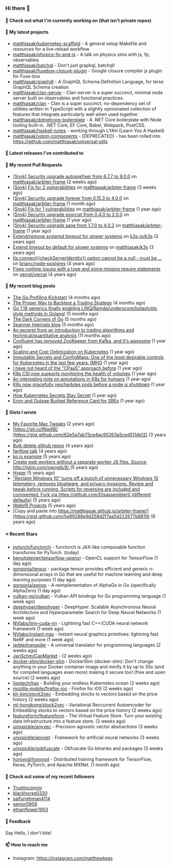 ### Hi there 👋

#### 👷 Check out what I'm currently working on (that isn't private repos)


#### 🌱 My latest projects

- [matthiasak/kubernetes-scaffold](https://github.com/matthiasak/kubernetes-scaffold) - A general setup Makefile and resources for a live-reload workflow
- [matthiasak/physics-fp-and-js](https://github.com/matthiasak/physics-fp-and-js) - A talk on physics sims with js, fp, observables
- [matthiasak/batchql](https://github.com/matthiasak/batchql) - Don&#39;t just graphql, batchql!
- [matthiasak/fusebox-closure-plugin](https://github.com/matthiasak/fusebox-closure-plugin) - Google closure compiler js plugin for Fuse-box
- [matthiasak/graphdl](https://github.com/matthiasak/graphdl) - A GraphQL Schema Definition Language, for terse GraphQL Schema creation
- [matthiasak/clan-server](https://github.com/matthiasak/clan-server) - Clan-server is a super succinct, minimal node server built on observables and functional practices.
- [matthiasak/clan](https://github.com/matthiasak/clan) - Clan is a super succinct, no-dependency set of utilities written in TypeScript with a slightly opinionated collection of features that integrate particularly well when used together.
- [matthiasak/dotnetcore-boilerplate](https://github.com/matthiasak/dotnetcore-boilerplate) - A .NET Core boilerplate with Node tooling built-in. .NET Core, EF Core, Babel, Webpack, PostCSS.
- [matthiasak/haskell-notes](https://github.com/matthiasak/haskell-notes) - working through LYAH (Learn You A Haskell)
- [matthiasak/vdom-components](https://github.com/matthiasak/vdom-components) - [DEPRECATED] - has been rolled into https://github.com/matthiasak/universal-utils

#### 🔭 Latest releases I've contributed to


#### 🔨 My recent Pull Requests

- [[Snyk] Security upgrade autoprefixer from 6.7.7 to 9.0.0](https://github.com/matthiasak/arbiter-frame/pull/36) on [matthiasak/arbiter-frame](https://github.com/matthiasak/arbiter-frame) (2 weeks ago)
- [[Snyk] Fix for 2 vulnerabilities](https://github.com/matthiasak/arbiter-frame/pull/35) on [matthiasak/arbiter-frame](https://github.com/matthiasak/arbiter-frame) (3 weeks ago)
- [[Snyk] Security upgrade forever from 0.15.3 to 4.0.0](https://github.com/matthiasak/arbiter-frame/pull/34) on [matthiasak/arbiter-frame](https://github.com/matthiasak/arbiter-frame) (1 month ago)
- [[Snyk] Fix for 1 vulnerabilities](https://github.com/matthiasak/arbiter-frame/pull/25) on [matthiasak/arbiter-frame](https://github.com/matthiasak/arbiter-frame) (1 year ago)
- [[Snyk] Security upgrade exorcist from 0.4.0 to 2.0.0](https://github.com/matthiasak/arbiter-frame/pull/24) on [matthiasak/arbiter-frame](https://github.com/matthiasak/arbiter-frame) (1 year ago)
- [[Snyk] Security upgrade sane from 1.7.0 to 4.0.2](https://github.com/matthiasak/arbiter-frame/pull/23) on [matthiasak/arbiter-frame](https://github.com/matthiasak/arbiter-frame) (1 year ago)
- [Extend/remove systemd timeout for slower systems](https://github.com/k3s-io/k3s/pull/226) on [k3s-io/k3s](https://github.com/k3s-io/k3s) (3 years ago)
- [Extend timeout by default for slower systems](https://github.com/matthiasak/k3s/pull/1) on [matthiasak/k3s](https://github.com/matthiasak/k3s) (3 years ago)
- [tls.connect({checkServerIdentity}) option cannot be a null - must be …](https://github.com/brianc/node-postgres/pull/1638) on [brianc/node-postgres](https://github.com/brianc/node-postgres) (4 years ago)
- [Fixes runtime issues with a type and some missing require statements](https://github.com/vercel/vercel/pull/946) on [vercel/vercel](https://github.com/vercel/vercel) (4 years ago)

#### 📜 My recent blog posts

- [The Go Profiling Kickstart](https://keas.app/the-go-profiling/) (4 months ago)
- [The Proper Way to Backtest a Trading Strategy](https://keas.app/the-proper-way-to-backtest-a-trading-strategy/) (4 months ago)
- [Go 1.18 generics finally enabling LINQ/Ramda/underscore/lodash/etc style methods in Golang!](https://keas.app/go-1-18-generics-finally-enabling-linq-ramda-underscore-lodash-etc-style-methods-in-golang/) (5 months ago)
- [The Dark Corners of Go](https://keas.app/the-dark-corners-of-go/) (5 months ago)
- [Spanner Internals blog](https://keas.app/spanner-internals-blog/) (5 months ago)
- [An excerpt from an introduction to trading algorithms and technical/quantitative analysis](https://keas.app/an-excerpt-from-an-introduction-to-trading-algorithms-and-technical-quantitative-analysis/) (11 months ago)
- [Confluent has removed ZooKeeper from Kafka, and it&#39;s awesome](https://keas.app/confluent-has-removed-zookeeper-from-kafka-and-its-awesome/) (1 year ago)
- [Scaling and Cost Optimization on Kubernetes](https://keas.app/scaling-architectures-and-costs/) (1 year ago)
- [Immutable Secrets and ConfigMaps: One of the most desirable controls for Kubernetes in the last few years, IMHO](https://keas.app/immutable-secrets-and-configmaps-one-of-the-most-desirable-controls-for-kubernetes-in-the-last-few-years-imho/) (1 year ago)
- [I have not heard of the &#34;CPaaS&#34; approach before](https://keas.app/i-have-not-heard-of-the-cpaas-approach-before/) (1 year ago)
- [K8s CSI now supports monitoring the health of volumes](https://keas.app/k8s-csi-now-supports-monitoring-the-health-of-volumes/) (1 year ago)
- [An interesting note on annotations in K8s for humans](https://keas.app/an-interesting-note-on-annotations-in-k8s-for-humans/) (1 year ago)
- [K8s now gracefully reschedules pods before a node is shutdown](https://keas.app/k8s-now-gracefully-reschedules-pods-before-a-node-is-shutdown/) (1 year ago)
- [How Kubernetes Secrets Stay Secret](https://keas.app/how-kubernetes-secrets-stay-secret/) (1 year ago)
- [Error and Outage Budget Reference Card for SREs](https://keas.app/error-and-outage-budget-reference-card-for-sres/) (1 year ago)

#### 📓 Gists I wrote

- [My Favorite Mac Tweaks](https://gist.github.com/e94e962b3966e7e1015f4a62b5c2e7ff) (2 years ago)
- [https://git.io/fNw6B](https://gist.github.com/62e5a7ab75ce4ac95263a5ced511de12) (3 years ago)
- [Bulk delete github repos](https://gist.github.com/3213ba5e44be3b08bb84fb667d54d1e7) (4 years ago)
- [fanflow talk](https://gist.github.com/e983d8424a1e7d51f0e45f3a844a5b0e) (4 years ago)
- [ko.js example](https://gist.github.com/4a6bf89be55fb8748df99f8fc8d068e1) (5 years ago)
- [Create web workers without a separate worker JS files.
Source: http://jsbin.com/owogib/8/ ](https://gist.github.com/e7a7761a8d695c3f4ad39fc7c191243c) (5 years ago)
- [Hyper](https://gist.github.com/1004db7c17e6549102f764a43d8a602c) (5 years ago)
- [&#34;Reclaim Windows 10&#34; turns off a bunch of unnecessary Windows 10 telemetery, removes bloatware, and privacy invasions. Review and tweak before running. Scripts for reversing are included and commented. Fork via https://github.com/Disassembler0 (different defaults)](https://gist.github.com/8f110d34c51b6aca60b4e7291155b92e) (5 years ago)
- [WebVR Projects](https://gist.github.com/5771cff8f97e927d73233807d8cb968c) (5 years ago)
- [Copy and paste into https://matthiasak.github.io/arbiter-frame/](https://gist.github.com/5e89288e9d259d2f7aa5d222677b8819) (6 years ago)

#### ⭐ Recent Stars

- [pytorch/functorch](https://github.com/pytorch/functorch) - functorch is JAX-like composable function transforms for PyTorch. (today)
- [benoitsteiner/tensorflow-opencl](https://github.com/benoitsteiner/tensorflow-opencl) - OpenCL support for TensorFlow (1 day ago)
- [gorgonia/tensor](https://github.com/gorgonia/tensor) - package tensor provides efficient and generic n-dimensional arrays in Go that are useful for machine learning and deep learning purposes (1 day ago)
- [gorgonia/agogo](https://github.com/gorgonia/agogo) - A reimplementation of AlphaGo in Go (specifically AlphaZero) (1 day ago)
- [vulkan-go/vulkan](https://github.com/vulkan-go/vulkan) - Vulkan API bindings for Go programming language (1 week ago)
- [deephyper/deephyper](https://github.com/deephyper/deephyper) - DeepHyper: Scalable Asynchronous Neural Architecture and Hyperparameter Search for Deep Neural Networks (1 week ago)
- [NVlabs/tiny-cuda-nn](https://github.com/NVlabs/tiny-cuda-nn) - Lightning fast C&#43;&#43;/CUDA neural network framework (1 week ago)
- [NVlabs/instant-ngp](https://github.com/NVlabs/instant-ngp) - Instant neural graphics primitives: lightning fast NeRF and more (1 week ago)
- [jarble/transpiler](https://github.com/jarble/transpiler) - A universal translator for programming languages (2 weeks ago)
- [JanSchm/CapMarket](https://github.com/JanSchm/CapMarket) -  (2 weeks ago)
- [docker-slim/docker-slim](https://github.com/docker-slim/docker-slim) - DockerSlim (docker-slim): Don&#39;t change anything in your Docker container image and minify it by up to 30x (and for compiled languages even more) making it secure too! (free and open source) (2 weeks ago)
- [liqotech/liqo](https://github.com/liqotech/liqo) - Building your endless Kubernetes ocean (2 weeks ago)
- [mozilla-mobile/firefox-ios](https://github.com/mozilla-mobile/firefox-ios) - Firefox for iOS (2 weeks ago)
- [kh-kim/stock2vec](https://github.com/kh-kim/stock2vec) - Embedding stocks to vectors based on the price history (2 weeks ago)
- [ml-hongkong/stock2vec](https://github.com/ml-hongkong/stock2vec) - Variational Reccurrent Autoencoder for Embedding stocks to vectors based on the price history (2 weeks ago)
- [featureform/featureform](https://github.com/featureform/featureform) - The Virtual Feature Store. Turn your existing data infrastructure into a feature store. (3 weeks ago)
- [unixpickle/anyvec](https://github.com/unixpickle/anyvec) - Precision-agnostic vector abstractions (3 weeks ago)
- [unixpickle/anynet](https://github.com/unixpickle/anynet) - Framework for artificial neural networks (3 weeks ago)
- [unixpickle/gobfuscate](https://github.com/unixpickle/gobfuscate) - Obfuscate Go binaries and packages (3 weeks ago)
- [horovod/horovod](https://github.com/horovod/horovod) - Distributed training framework for TensorFlow, Keras, PyTorch, and Apache MXNet. (1 month ago)

#### 👯 Check out some of my recent followers

- [Trustinconnor](https://github.com/Trustinconnor)
- [blackhorse0330](https://github.com/blackhorse0330)
- [saifurrehman4114](https://github.com/saifurrehman4114)
- [senior0909](https://github.com/senior0909)
- [ethanflower1903](https://github.com/ethanflower1903)

#### 💬 Feedback

Say Hello, I don't bite!

#### 📫 How to reach me

- Instagram: https://instagram.com/matthewkeas

